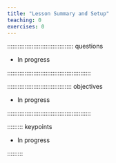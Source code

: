 ```yaml
---
title: "Lesson Summary and Setup"
teaching: 0
exercises: 0
---
```


:::::::::::::::::::::::::::::::::::::: questions 

- In progress

::::::::::::::::::::::::::::::::::::::::::::::::

::::::::::::::::::::::::::::::::::::: objectives

- In progress

::::::::::::::::::::::::::::::::::::::::::::::::

::::::::: keypoints

- In progress

:::::::::
